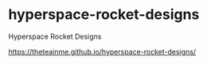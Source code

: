 # hyperspace-rocket-designs
Hyperspace Rocket Designs

https://theteainme.github.io/hyperspace-rocket-designs/

